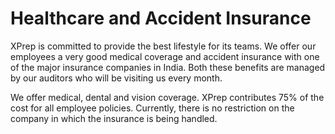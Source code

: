 # Healthcare and Accident Insurance

XPrep is committed to provide the best lifestyle for its teams. We offer our employees a very good medical coverage and accident insurance with one of the major insurance companies in India. Both these benefits are managed by our auditors who will be visiting us every month.

We offer medical, dental and vision coverage. XPrep contributes 75% of the cost for all employee policies. Currently, there is no restriction on the company in which the insurance is being handled. 
